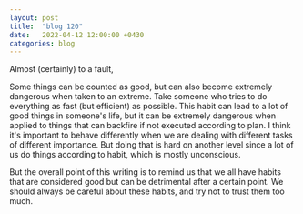 ```yaml
---
layout: post
title:  "blog 120"
date:   2022-04-12 12:00:00 +0430
categories: blog
---
```


Almost (certainly) to a fault,

Some things can be counted as good, but can also become extremely dangerous when taken to an extreme. Take someone who tries to do everything as fast (but efficient) as possible. This habit can lead to a lot of good things in someone's life, but it can be extremely dangerous when applied to things that can backfire if not executed according to plan. I think it's important to behave differently when we are dealing with different tasks of different importance. But doing that is hard on another level since a lot of us do things according to habit, which is mostly unconscious.

But the overall point of this writing is to remind us that we all have habits that are considered good but can be detrimental after a certain point. We should always be careful about these habits, and try not to trust them too much.

